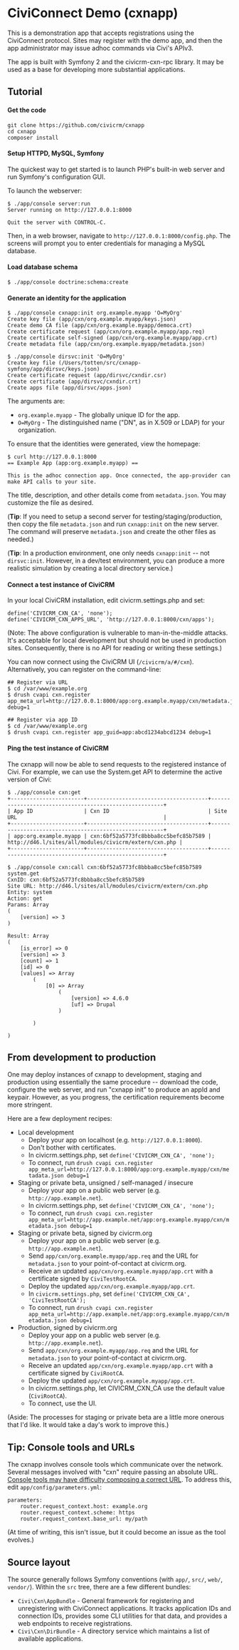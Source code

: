 # CiviConnect Demo (cxnapp)

This is a demonstration app that accepts registrations using the CiviConnect
protocol.  Sites may register with the demo app, and then the app
administrator may issue adhoc commands via Civi's APIv3.

The app is built with Symfony 2 and the civicrm-cxn-rpc library. It may be
used as a base for developing more substantial applications.

## Tutorial

#### Get the code

```
git clone https://github.com/civicrm/cxnapp
cd cxnapp
composer install
```

#### Setup HTTPD, MySQL, Symfony

The quickest way to get started is to launch PHP's built-in
web server and run Symfony's configuration GUI.

To launch the webserver:

```
$ ./app/console server:run
Server running on http://127.0.0.1:8000

Quit the server with CONTROL-C.
```

Then, in a web browser, navigate to ```http://127.0.0.1:8000/config.php```.
The screens will prompt you to enter credentials for managing a MySQL
database.

#### Load database schema

```
$ ./app/console doctrine:schema:create
```

#### Generate an identity for the application

```
$ ./app/console cxnapp:init org.example.myapp 'O=MyOrg'
Create key file (app/cxn/org.example.myapp/keys.json)
Create demo CA file (app/cxn/org.example.myapp/democa.crt)
Create certificate request (app/cxn/org.example.myapp/app.req)
Create certificate self-signed (app/cxn/org.example.myapp/app.crt)
Create metadata file (app/cxn/org.example.myapp/metadata.json)

$ ./app/console dirsvc:init 'O=MyOrg'
Create key file (/Users/totten/src/cxnapp-symfony/app/dirsvc/keys.json)
Create certificate request (app/dirsvc/cxndir.csr)
Create certificate (app/dirsvc/cxndir.crt)
Create apps file (app/dirsvc/apps.json)
```

The arguments are:

 * `org.example.myapp` - The globally unique ID for the app.
 * `O=MyOrg` - The distinguished name ("DN", as in X.509 or LDAP) for your organization.

To ensure that the identities were generated, view the homepage:

```
$ curl http://127.0.0.1:8000
== Example App (app:org.example.myapp) ==

This is the adhoc connection app. Once connected, the app-provider can make API calls to your site.
```

The title, description, and other details come from `metadata.json`. You may customize the file
as desired.

(**Tip**:  If you need to setup a second server for testing/staging/production, then copy the file
`metadata.json` and run `cxnapp:init` on the new server.  The command will preserve `metadata.json`
and create the other files as needed.)

(**Tip**: In a production environment, one only needs `cxnapp:init` -- not `dirsvc:init`.  However,
in a dev/test environment, you can produce a more realistic simulation by creating a local
directory service.)

#### Connect a test instance of CiviCRM

In your local CiviCRM installation, edit civicrm.settings.php
and set:

```
define('CIVICRM_CXN_CA', 'none');
define('CIVICRM_CXN_APPS_URL', 'http://127.0.0.1:8000/cxn/apps');
```

(Note: The above configuration is vulnerable to man-in-the-middle attacks.
It's acceptable for local development but should not be used in production
sites.  Consequently, there is no API for reading or writing these
settings.)

You can now connect using the CiviCRM UI (`/civicrm/a/#/cxn`). Alternatively,
you can register on the command-line:

```
## Register via URL
$ cd /var/www/example.org
$ drush cvapi cxn.register app_meta_url=http://127.0.0.1:8000/app:org.example.myapp/cxn/metadata.json debug=1

## Register via app ID
$ cd /var/www/example.org
$ drush cvapi cxn.register app_guid=app:abcd1234abcd1234 debug=1
```

#### Ping the test instance of CiviCRM

The cxnapp will now be able to send requests to the registered instance of Civi. For example,
we can use the System.get API to determine the active version of Civi:

```
$ ./app/console cxn:get
+-----------------------+--------------------------------------+-------------------------------------------------------+
| App ID                | Cxn ID                               | Site URL                                              |
+-----------------------+--------------------------------------+-------------------------------------------------------+
| app:org.example.myapp | cxn:6bf52a5773fc8bbba8cc5befc85b7589 | http://d46.l/sites/all/modules/civicrm/extern/cxn.php |
+-----------------------+--------------------------------------+-------------------------------------------------------+

$ ./app/console cxn:call cxn:6bf52a5773fc8bbba8cc5befc85b7589 system.get
CxnID: cxn:6bf52a5773fc8bbba8cc5befc85b7589
Site URL: http://d46.l/sites/all/modules/civicrm/extern/cxn.php
Entity: system
Action: get
Params: Array
(
    [version] => 3
)

Result: Array
(
    [is_error] => 0
    [version] => 3
    [count] => 1
    [id] => 0
    [values] => Array
        (
            [0] => Array
                (
                    [version] => 4.6.0
                    [uf] => Drupal
                )

        )

)
```

## From development to production

One may deploy instances of cxnapp to development, staging and production
using essentially the same procedure -- download the code, configure the web
server, and run "cxnapp init" to produce an appId and keypair.  However, as
you progress, the certification requirements become more stringent.

Here are a few deployment recipes:

 * Local development
   * Deploy your app on localhost (e.g. `http://127.0.0.1:8000`).
   * Don't bother with certificates.
   * In civicrm.settings.php, set `define('CIVICRM_CXN_CA', 'none');`
   * To connect, run `drush cvapi cxn.register app_meta_url=http://127.0.0.1:8000/app:org.example.myapp/cxn/metadata.json debug=1`
 * Staging or private beta, unsigned / self-managed / insecure
   * Deploy your app on a public web server (e.g. `http://app.example.net`).
   * In civicrm.settings.php, set `define('CIVICRM_CXN_CA', 'none');`
   * To connect, run `drush cvapi cxn.register app_meta_url=http://app.example.net/app:org.example.myapp/cxn/metadata.json debug=1`
 * Staging or private beta, signed by civicrm.org
   * Deploy your app on a public web server (e.g. `http://app.example.net`).
   * Send `app/cxn/org.example.myapp/app.req` and the URL for `metadata.json` to your point-of-contact at civicrm.org.
   * Receive an updated `app/cxn/org.example.myapp/app.crt` with a certificate signed by `CiviTestRootCA`.
   * Deploy the updated `app/cxn/org.example.myapp/app.crt`.
   * In `civicrm.settings.php`, set `define('CIVICRM_CXN_CA', 'CiviTestRootCA');`
   * To connect, run `drush cvapi cxn.register app_meta_url=http://app.example.net/app:org.example.myapp/cxn/metadata.json debug=1`
 * Production, signed by civicrm.org
   * Deploy your app on a public web server (e.g. `http://app.example.net`).
   * Send `app/cxn/org.example.myapp/app.req` and the URL for `metadata.json` to your point-of-contact at civicrm.org.
   * Receive an updated `app/cxn/org.example.myapp/app.crt` with a certificate signed by `CiviRootCA`.
   * Deploy the updated `app/cxn/org.example.myapp/app.crt`.
   * In civicrm.settings.php, let CIVICRM_CXN_CA use the default value (`CiviRootCA`).
   * To connect, use the UI.

(Aside: The processes for staging or private beta are a little more onerous
that I'd like.  It would take a day's work to improve this.)

## Tip: Console tools and URLs

The cxnapp involves console tools which communicate over the network.
Several messages involved with "cxn" require passing an absolute URL.
[Console tools may have difficulty composing a correct
URL](http://symfony.com/doc/current/cookbook/console/sending_emails.html).
To address this, edit `app/config/parameters.yml`:

```
parameters:
    router.request_context.host: example.org
    router.request_context.scheme: https
    router.request_context.base_url: my/path
```

(At time of writing, this isn't issue, but it could become an issue as
the tool evolves.)

## Source layout

The source generally follows Symfony conventions (with `app/`, `src/`,
`web/`, `vendor/`). Within the `src` tree, there are a few different
bundles:

 * `Civi\Cxn\AppBundle` - General framework for registering and
    unregistering with CiviConnect applications.  It tracks application IDs
    and connection IDs, provides some CLI utilities for that data, and
    provides a web endpoints to receive registrations.
 * `Civi\Cxn\DirBundle` - A directory service which maintains a list of
    available applications.
